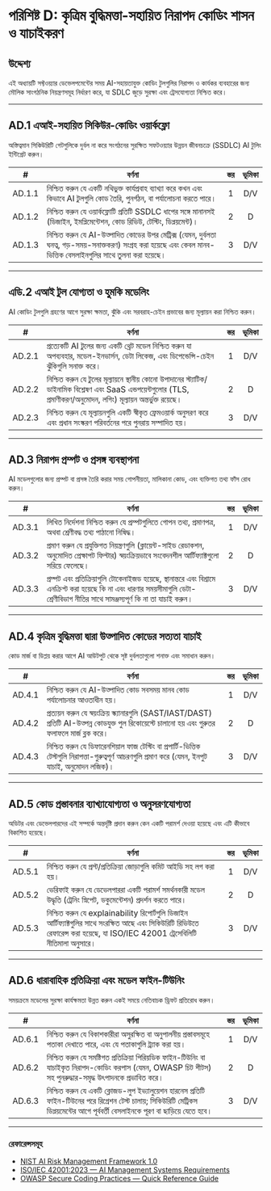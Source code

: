 # পরিশিষ্ট D: কৃত্রিম বুদ্ধিমত্তা-সহায়িত নিরাপদ কোডিং শাসন ও যাচাইকরণ

## উদ্দেশ্য

এই অধ্যায়টি সফ্টওয়্যার ডেভেলপমেন্টের সময় AI-সহায়তাযুক্ত কোডিং টুলগুলির নিরাপদ ও কার্যকর ব্যবহারের জন্য মৌলিক সাংগঠনিক নিয়ন্ত্রণসমূহ নির্ধারণ করে, যা SDLC জুড়ে সুরক্ষা এবং ট্রেসযোগ্যতা নিশ্চিত করে।

---

## AD.1 এআই-সহায়িত সিকিউর-কোডিং ওয়ার্কফ্লো

অস্তিত্বমান সিকিউরিটি গেটগুলিকে দুর্বল না করে সংগঠনের সুরক্ষিত সফটওয়্যার উন্নয়ন জীবনচক্রে (SSDLC) AI টুলিং ইন্টিগ্রেট করুন।

|   #    | বর্ণনা                                                                                                                                                                 | স্তর | ভূমিকা |
| :----: | ---------------------------------------------------------------------------------------------------------------------------------------------------------------------- | :--: | :----: |
| AD.1.1 | নিশ্চিত করুন যে একটি নথিভুক্ত কার্যপ্রবাহ ব্যাখ্যা করে কখন এবং কিভাবে AI টুলগুলি কোড তৈরি, পুনর্গঠন, বা পর্যালোচনা করতে পারে।                                          |  1   |  D/V   |
| AD.1.2 | নিশ্চিত করুন যে ওয়ার্কফ্লোটি প্রতিটি SSDLC ধাপের সঙ্গে মানানসই (ডিজাইন, ইমপ্লিমেন্টেশন, কোড রিভিউ, টেস্টিং, ডিপ্লয়মেন্ট)।                                            |  2   |   D    |
| AD.1.3 | নিশ্চিত করুন যে AI-উত্পাদিত কোডের উপর মেট্রিক্স (যেমন, দুর্বলতা ঘনত্ব, গড়-সময়-সনাক্তকরণ) সংগ্রহ করা হয়েছে এবং কেবল মানব-ভিত্তিক বেসলাইনগুলির সাথে তুলনা করা হয়েছে। |  3   |  D/V   |

---

## এডি.2 এআই টুল যোগ্যতা ও হুমকি মডেলিং

AI কোডিং টুলগুলি গ্রহণের আগে সুরক্ষা ক্ষমতা, ঝুঁকি এবং সরবরাহ-চেইন প্রভাবের জন্য মূল্যায়ন করা নিশ্চিত করুন।

|   #    | বর্ণনা                                                                                                                                                                      | স্তর | ভূমিকা |
| :----: | --------------------------------------------------------------------------------------------------------------------------------------------------------------------------- | :--: | :----: |
| AD.2.1 | প্রত্যেকটি AI টুলের জন্য একটি থ্রেট মডেল নিশ্চিত করুন যা অপব্যবহার, মডেল-ইনভার্সন, ডেটা লিকেজ, এবং ডিপেন্ডেন্সি-চেইন ঝুঁকিগুলি সনাক্ত করে।                                  |  1   |  D/V   |
| AD.2.2 | নিশ্চিত করুন যে টুলের মূল্যায়নে স্থানীয় কোনো উপাদানের স্ট্যাটিক/ডাইনামিক বিশ্লেষণ এবং SaaS এন্ডপয়েন্টগুলোর (TLS, প্রমাণীকরণ/অনুমোদন, লগিং) মূল্যায়ন অন্তর্ভুক্ত রয়েছে। |  2   |   D    |
| AD.2.3 | নিশ্চিত করুন যে মূল্যায়নগুলি একটি স্বীকৃত ফ্রেমওয়ার্ক অনুসরণ করে এবং প্রধান সংস্করণ পরিবর্তনের পরে পুনরায় সম্পাদিত হয়।                                                  |  3   |  D/V   |

---

## AD.3 নিরাপদ প্রম্পট ও প্রসঙ্গ ব্যবস্থাপনা

AI মডেলগুলোর জন্য প্রম্পট বা প্রসঙ্গ তৈরি করার সময় গোপনীয়তা, মালিকানা কোড, এবং ব্যক্তিগত তথ্য ফাঁস রোধ করুন।

|   #    | বর্ণনা                                                                                                                                                                                     | স্তর | ভূমিকা |
| :----: | ------------------------------------------------------------------------------------------------------------------------------------------------------------------------------------------ | :--: | :----: |
| AD.3.1 | লিখিত নির্দেশনা নিশ্চিত করুন যে প্রম্পটগুলিতে গোপন তথ্য, প্রমাণপত্র, অথবা শ্রেণীবদ্ধ তথ্য পাঠানো নিষিদ্ধ।                                                                                  |  1   |  D/V   |
| AD.3.2 | প্রমাণ করুন যে প্রযুক্তিগত নিয়ন্ত্রণগুলি (ক্লায়েন্ট-সাইড রেডাকশন, অনুমোদিত প্রেক্ষাপট ফিল্টার) স্বয়ংক্রিয়ভাবে সংবেদনশীল আর্টিফ্যাক্টগুলো সরিয়ে ফেলেছে।                                     |  2   |   D    |
| AD.3.3 | প্রম্পট এবং প্রতিক্রিয়াগুলি টোকেনাইজড হয়েছে, স্থানান্তরে এবং বিশ্রামে এনক্রিপ্ট করা হয়েছে কি না এবং ধারণার সময়সীমাগুলি ডেটা-শ্রেণীবিভাগ নীতির সাথে সামঞ্জস্যপূর্ণ কি না তা যাচাই করুন। |  3   |  D/V   |

---

## AD.4 কৃত্রিম বুদ্ধিমত্তা দ্বারা উত্পাদিত কোডের সত্যতা যাচাই

কোড মার্জ বা ডিপ্লয় করার আগে AI আউটপুট থেকে সৃষ্ট দুর্বলতাগুলো শনাক্ত এবং সমাধান করুন।

|   #    | বর্ণনা                                                                                                                                                 | স্তর | ভূমিকা |
| :----: | ------------------------------------------------------------------------------------------------------------------------------------------------------ | :--: | :----: |
| AD.4.1 | নিশ্চিত করুন যে AI-উত্পাদিত কোড সবসময় মানব কোড পর্যালোচনার আওতাধীন হয়।                                                                               |  1   |  D/V   |
| AD.4.2 | প্রত্যয়ন করুন যে স্বয়ংক্রিয় স্ক্যানারগুলি (SAST/IAST/DAST) প্রতিটি AI-উত্পন্ন কোডযুক্ত পুল রিকোয়েস্টে চালানো হয় এবং গুরুতর ফলাফলে মার্জ ব্লক করে। |  2   |   D    |
| AD.4.3 | নিশ্চিত করুন যে ডিফারেনশিয়াল ফাজ টেস্টিং বা প্রপার্টি-ভিত্তিক টেস্টগুলি নিরাপত্তা-গুরুত্বপূর্ণ আচরণগুলি প্রমাণ করে (যেমন, ইনপুট যাচাই, অনুমোদন লজিক)। |  3   |  D/V   |

---

## AD.5 কোড প্রস্তাবনার ব্যাখ্যাযোগ্যতা ও অনুসরণযোগ্যতা

অডিটর এবং ডেভেলপারদের এই সম্পর্কে অন্তর্দৃষ্টি প্রদান করুন কেন একটি পরামর্শ দেওয়া হয়েছে এবং এটি কীভাবে বিকাশিত হয়েছে।

|   #    | বর্ণনা                                                                                                                                                                            | স্তর | ভূমিকা |
| :----: | --------------------------------------------------------------------------------------------------------------------------------------------------------------------------------- | :--: | :----: |
| AD.5.1 | নিশ্চিত করুন যে প্রম্ট/প্রতিক্রিয়া জোড়াগুলি কমিট আইডি সহ লগ করা হয়।                                                                                                            |  1   |  D/V   |
| AD.5.2 | ভেরিফাই করুন যে ডেভেলপাররা একটি পরামর্শ সমর্থনকারী মডেল উদ্ধৃতি (ট্রেনিং স্নিপেট, ডকুমেন্টেশন) প্রদর্শন করতে পারে।                                                                |  2   |   D    |
| AD.5.3 | নিশ্চিত করুন যে explainability রিপোর্টগুলি ডিজাইন আর্টিফ্যাক্টগুলির সাথে সংরক্ষিত আছে এবং সিকিউরিটি রিভিউতে রেফারেন্স করা হয়েছে, যা ISO/IEC 42001 ট্রেসেবিলিটি নীতিমালা অনুসারে। |  3   |  D/V   |

---

## AD.6 ধারাবাহিক প্রতিক্রিয়া এবং মডেল ফাইন-টিউনিং

সময়ক্রমে মডেলের সুরক্ষা কার্যক্ষমতা উন্নত করুন একই সময়ে নেতিবাচক ড্রিফট প্রতিরোধ করুন।

|   #    | বর্ণনা                                                                                                                                                                                   | স্তর | ভূমিকা |
| :----: | ---------------------------------------------------------------------------------------------------------------------------------------------------------------------------------------- | :--: | :----: |
| AD.6.1 | নিশ্চিত করুন যে বিকাশকারীরা অসুরক্ষিত বা অনুপালনীয় প্রস্তাবসমূহে পতাকা দেখাতে পারে, এবং যে পতাকাগুলি ট্র্যাক করা হয়।                                                                   |  1   |  D/V   |
| AD.6.2 | নিশ্চিত করুন যে সমষ্টিগত প্রতিক্রিয়া পিরিয়ডিক ফাইন-টিউনিং বা যাচাইকৃত নিরাপদ-কোডিং করপাস (যেমন, OWASP চিট শীটস) সহ পুনরুদ্ধার-সমৃদ্ধ উৎপাদনকে প্রভাবিত করে।                            |  2   |   D    |
| AD.6.3 | নিশ্চিত করুন যে একটি ক্লোজড-লুপ ইভ্যালুয়েশন হারনেস প্রতিটি ফাইন-টিউনের পরে রিগ্রেশন টেস্ট চালায়; সিকিউরিটি মেট্রিকস ডিপ্লয়মেন্টের আগে পূর্ববর্তী বেসলাইনকে পূরণ বা ছাড়িয়ে যেতে হবে। |  3   |  D/V   |

---

### রেফারেন্সসমূহ

* [NIST AI Risk Management Framework 1.0](https://nvlpubs.nist.gov/nistpubs/ai/nist.ai.100-1.pdf)
* [ISO/IEC 42001:2023 — AI Management Systems Requirements](https://www.iso.org/standard/81230.html)
* [OWASP Secure Coding Practices — Quick Reference Guide](https://owasp.org/www-project-secure-coding-practices-quick-reference-guide/)

